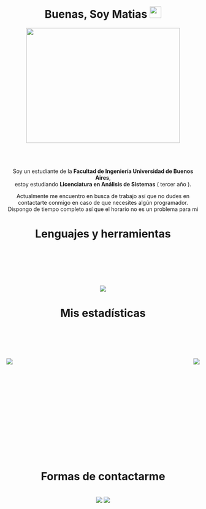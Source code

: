 
<div align= "center" >
	<h1>Buenas, Soy Matias <img src="https://media.giphy.com/media/hvRJCLFzcasrR4ia7z/giphy.gif" width="30"></h1></h1>
	 <img height="300" width="400" src="https://media.giphy.com/media/SWoSkN6DxTszqIKEqv/giphy.gif">
	<br><br><br><br>
	<p>Soy un estudiante de la <b>Facultad de Ingeniería Universidad de Buenos Aires</b>, <br> estoy estudiando       <b>Licenciatura en Análisis de Sistemas</b> ( tercer año ).</p>
	<p>Actualmente me encuentro en busca de trabajo así que no dudes en contactarte conmigo en caso de que necesites algún programador. Dispongo de tiempo completo así que el horario no es un problema para mi</p>
</div>
<div align="center">
<h1>Lenguajes y herramientas</h1>
<br><br><br><br><br>
<p align="center">
<img src="https://skillicons.dev/icons?i=js,html,css,typescript,jest,nodejs,bootstrap,java,maven,c,clojure,python,react,express,mysql,vscode&perline=8"/>
</p>
</div>
<h1 align="center">Mis estadísticas</h1>
<br><br><br><br>

<p><img align="left" src="http://github-readme-streak-stats.herokuapp.com?user=MatiasRueda&theme=slateorange&hide_border=true&border_radius=5.4&locale=es"  /></p>
<p>&nbsp;<img align="right" src="https://github-readme-stats.vercel.app/api/top-langs/?username=MatiasRueda"/></p>
<br><br><br><br><br><br><br><br><br><br><br><br><br>


<div align="center">
<h1>Formas de contactarme</h1>
<br>
<a href="https://www.linkedin.com/in/matias-rueda-00b787291/"><img src="https://img.shields.io/badge/-Matias%20Rueda-0077B5?style=flat&logo=Linkedin&logoColor=white"/></a>
<a href="matiasrued@gmail.com"><img src="https://img.shields.io/badge/-matiasrued@gmail.com-D14836?style=flat&logo=Gmail&logoColor=white"/></a>
</div>

